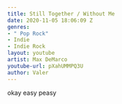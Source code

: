 ```yaml
---
title: Still Together / Without Me
date: 2020-11-05 18:06:09 Z
genres:
- " Pop Rock"
- Indie
- Indie Rock
layout: youtube
artist: Max DeMarco
youtube-url: pXahUMMPQ3U
author: Valer
---
```


okay easy peasy